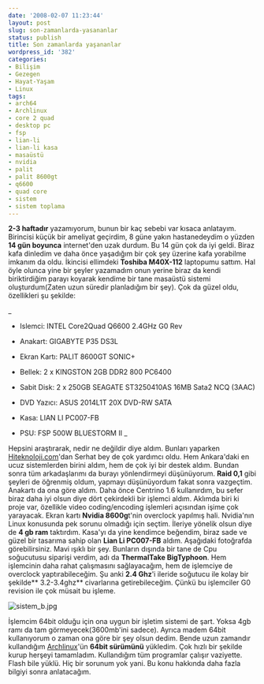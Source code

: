 ```yaml
---
date: '2008-02-07 11:23:44'
layout: post
slug: son-zamanlarda-yasananlar
status: publish
title: Son zamanlarda yaşananlar
wordpress_id: '382'
categories:
- Bilişim
- Gezegen
- Hayat-Yaşam
- Linux
tags:
- arch64
- Archlinux
- core 2 quad
- desktop pc
- fsp
- lian-li
- lian-li kasa
- masaüstü
- nvidia
- palit
- palit 8600gt
- q6600
- quad core
- sistem
- sistem toplama
---
```


**2-3 haftadır** yazamıyorum, bunun bir kaç sebebi var kısaca anlatayım. Birincisi küçük bir ameliyat geçirdim, 8 güne yakın hastanedeydim o yüzden **14 gün boyunca** internet'den uzak durdum. Bu 14 gün çok da iyi geldi. Biraz kafa dinledim ve daha önce yaşadığım bir çok şey üzerine kafa yorabilme imkanım da oldu. İkincisi ellimdeki **Toshiba M40X-112** laptopumu sattım. Hal öyle olunca yine bir şeyler yazamadım onun yerine biraz da kendi biriktirdiğim parayı koyarak kendime bir tane masaüstü sistemi oluşturdum(Zaten uzun süredir planladığım bir şey). Çok da güzel oldu, özellikleri şu şekilde:



_	
  * Islemci: INTEL Core2Quad Q6600 2.4GHz G0 Rev


	
  * Anakart: GIGABYTE P35 DS3L


	
  * Ekran Kartı: PALIT 8600GT SONIC+


	
  * Bellek: 2 x KINGSTON 2GB DDR2 800 PC6400


	
  * Sabit Disk: 2 x 250GB SEAGATE ST3250410AS 16MB Sata2 NCQ (3AAC)


	
  * DVD Yazıcı: ASUS 2014L1T 20X DVD-RW SATA


	
  * Kasa: LIAN LI PC007-FB


	
  * PSU: FSP 500W BLUESTORM II 
_





Hepsini araştırarak, nedir ne değildir diye aldım. Bunları yaparken [Hiteknoloji.com](http://www.hiteknoloji.com)'dan Serhat bey de çok yardımcı oldu. Hem Ankara'daki en ucuz sistemlerden birini aldım, hem de çok iyi bir destek aldım. Bundan sonra tüm arkadaşlarımı da burayı yönlendirmeyi düşünüyorum. **Raid 0,1** gibi şeyleri de öğrenmiş oldum, yapmayı düşünüyordum fakat sonra vazgeçtim. Anakartı da ona göre aldım. Daha önce Centrino 1.6 kullanırdım, bu sefer biraz daha iyi olsun diye dört çekirdekli bir işlemci aldım. Aklımda biri ki proje var, özellikle video coding/encoding işlemleri açısından işime çok yarayacak. Ekran kartı **Nvidia 8600g**t'nin overclock yapılmış hali. Nvidia'nın Linux konusunda pek sorunu olmadığı için seçtim. İleriye yönelik olsun diye de **4 gb ram** taktırdım. Kasa'yı da yine kendimce beğendim, biraz sade ve güzel bir tasarıma sahip olan **Lian Li PC007-FB** aldım. Aşağıdaki fotoğrafda görebilirsiniz. Mavi ışıklı bir şey. Bunların dışında bir tane de Cpu soğucutusu siparişi verdim, adı da **ThermalTake BigTyphoon**. Hem işlemcinin daha rahat çalışmasını sağlayacağım, hem de işlemciye de overclock yaptırabileceğim. Şu anki **2.4 Ghz**'i ileride soğutucu ile kolay bir şekilde** 3.2-3.4ghz** civarlarına getirebileceğim. Çünkü bu işlemciler G0 revision ile çok müsait bu işleme.


![sistem_b.jpg](http://blog.arsln.org/image/sistem_b2.jpg)

İşlemcim 64bit olduğu için ona uygun bir işletim sistemi de şart. Yoksa 4gb ramı da tam görmeyecek(3600mb'ini sadece). Ayrıca madem 64bit kullanıyorum o zaman ona göre bir şey olsun dedim. Bende uzun zamandır kullandığım [Archlinux](http://www.archlinux.org/)'ün **64bit sürümünü** yükledim. Çok hızlı bir şekilde kurup herşeyi tamamladım. Kullandığım tüm programlar çalışır vaziyette. Flash bile yüklü. Hiç bir sorunum yok yani. Bu konu hakkında daha fazla bilgiyi sonra anlatacağım. 

